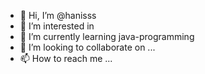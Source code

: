 - 👋 Hi, I’m @hanisss
- 👀 I’m interested in 
- 🌱 I’m currently learning java-programming 
- 💞️ I’m looking to collaborate on ...
- 📫 How to reach me ...

<!---
hanisss/hanisss is a ✨ special ✨ repository because its `README.md` (this file) appears on your GitHub profile.
You can click the Preview link to take a look at your changes.
--->

